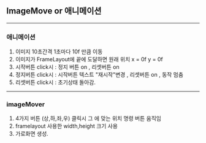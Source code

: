 ## ImageMove or 애니메이션
---
### 애니메이션
1. 이미지 10초간격 1초마다 10f 만큼 이동 
2. 이미지가 FrameLayout에 끝에 도달하면 원래 위치 x = 0f y = 0f
3. 시작버튼 click시 : 정지 버튼 on , 리셋버튼 on
4. 정지버튼 click시 : 시작버튼 텍스트 "재시작"변경 , 리셋버튼 on , 동작 멈춤
5. 리셋버튼 click시 : 초기상태 돌아감.
---
### imageMover
1. 4가지 버튼 (상,하,좌,우) 클릭시 그 에 맞는 위치 명령 버튼 움직임
2. framelayout 사용한 width,height 크기 사용
3. 가로화면 생성.
